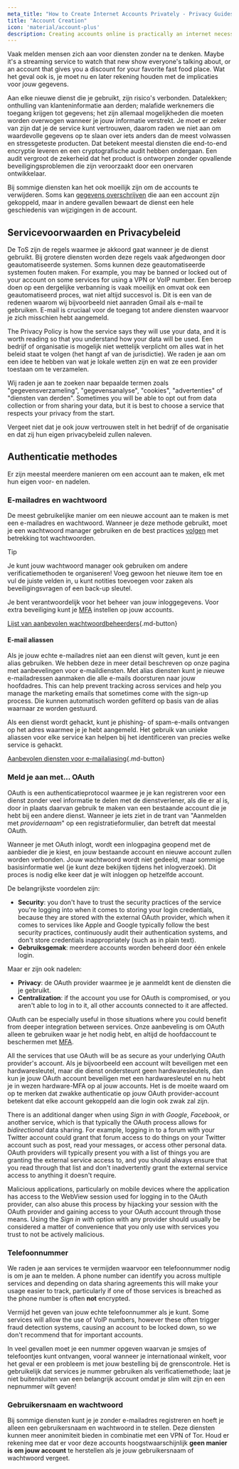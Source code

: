 ```yaml
---
meta_title: "How to Create Internet Accounts Privately - Privacy Guides"
title: "Account Creation"
icon: 'material/account-plus'
description: Creating accounts online is practically an internet necessity, take these steps to make sure you stay private.
---
```


Vaak melden mensen zich aan voor diensten zonder na te denken. Maybe it's a streaming service to watch that new show everyone's talking about, or an account that gives you a discount for your favorite fast food place. Wat het geval ook is, je moet nu en later rekening houden met de implicaties voor jouw gegevens.

Aan elke nieuwe dienst die je gebruikt, zijn risico's verbonden. Datalekken; onthulling van klanteninformatie aan derden; malafide werknemers die toegang krijgen tot gegevens; het zijn allemaal mogelijkheden die moeten worden overwogen wanneer je jouw informatie verstrekt. Je moet er zeker van zijn dat je de service kunt vertrouwen, daarom raden we niet aan om waardevolle gegevens op te slaan over iets anders dan de meest volwassen en stressgeteste producten. Dat betekent meestal diensten die end-to-end encryptie leveren en een cryptografische audit hebben ondergaan. Een audit vergroot de zekerheid dat het product is ontworpen zonder opvallende beveiligingsproblemen die zijn veroorzaakt door een onervaren ontwikkelaar.

Bij sommige diensten kan het ook moeilijk zijn om de accounts te verwijderen. Soms kan [gegevens overschrijven](account-deletion.md#overwriting-account-information) die aan een account zijn gekoppeld, maar in andere gevallen bewaart de dienst een hele geschiedenis van wijzigingen in de account.

## Servicevoorwaarden en Privacybeleid

De ToS zijn de regels waarmee je akkoord gaat wanneer je de dienst gebruikt. Bij grotere diensten worden deze regels vaak afgedwongen door geautomatiseerde systemen. Soms kunnen deze geautomatiseerde systemen fouten maken. For example, you may be banned or locked out of your account on some services for using a VPN or VoIP number. Een beroep doen op een dergelijke verbanning is vaak moeilijk en omvat ook een geautomatiseerd proces, wat niet altijd succesvol is. Dit is een van de redenen waarom wij bijvoorbeeld niet aanraden Gmail als e-mail te gebruiken. E-mail is cruciaal voor de toegang tot andere diensten waarvoor je zich misschien hebt aangemeld.

The Privacy Policy is how the service says they will use your data, and it is worth reading so that you understand how your data will be used. Een bedrijf of organisatie is mogelijk niet wettelijk verplicht om alles wat in het beleid staat te volgen (het hangt af van de jurisdictie). We raden je aan om een idee te hebben van wat je lokale wetten zijn en wat ze een provider toestaan om te verzamelen.

Wij raden je aan te zoeken naar bepaalde termen zoals "gegevensverzameling", "gegevensanalyse", "cookies", "advertenties" of "diensten van derden". Sometimes you will be able to opt out from data collection or from sharing your data, but it is best to choose a service that respects your privacy from the start.

Vergeet niet dat je ook jouw vertrouwen stelt in het bedrijf of de organisatie en dat zij hun eigen privacybeleid zullen naleven.

## Authenticatie methodes

Er zijn meestal meerdere manieren om een account aan te maken, elk met hun eigen voor- en nadelen.

### E-mailadres en wachtwoord

De meest gebruikelijke manier om een nieuwe account aan te maken is met een e-mailadres en wachtwoord. Wanneer je deze methode gebruikt, moet je een wachtwoord manager gebruiken en de best practices [volgen](passwords-overview.md) met betrekking tot wachtwoorden.

<div class="admonition tip" markdown>
<p class="admonition-title">Tip</p>

Je kunt jouw wachtwoord manager ook gebruiken om andere verificatiemethoden te organiseren! Voeg gewoon het nieuwe item toe en vul de juiste velden in, u kunt notities toevoegen voor zaken als beveiligingsvragen of een back-up sleutel.

</div>

Je bent verantwoordelijk voor het beheer van jouw inloggegevens. Voor extra beveiliging kunt je  [MFA](multi-factor-authentication.md) instellen op jouw accounts.

[Lijst van aanbevolen wachtwoordbeheerders](../passwords.md ""){.md-button}

#### E-mail aliassen

Als je jouw echte e-mailadres niet aan een dienst wilt geven, kunt je een alias gebruiken. We hebben deze in meer detail beschreven op onze pagina met aanbevelingen voor e-maildiensten. Met alias diensten kunt je nieuwe e-mailadressen aanmaken die alle e-mails doorsturen naar jouw hoofdadres. This can help prevent tracking across services and help you manage the marketing emails that sometimes come with the sign-up process. Die kunnen automatisch worden gefilterd op basis van de alias waarnaar ze worden gestuurd.

Als een dienst wordt gehackt, kunt je phishing- of spam-e-mails ontvangen op het adres waarmee je je hebt aangemeld. Het gebruik van unieke aliassen voor elke service kan helpen bij het identificeren van precies welke service is gehackt.

[Aanbevolen diensten voor e-mailaliasing](../email-aliasing.md ""){.md-button}

### Meld je aan met... OAuth

OAuth is een authenticatieprotocol waarmee je je kan registreren voor een dienst zonder veel informatie te delen met de dienstverlener, als die er al is, door in plaats daarvan gebruik te maken van een bestaande account die je hebt bij een andere dienst. Wanneer je iets ziet in de trant van "Aanmelden met *providernaam*" op een registratieformulier, dan betreft dat meestal OAuth.

Wanneer je met OAuth inlogt, wordt een inlogpagina geopend met de aanbieder die je kiest, en jouw bestaande account en nieuwe account zullen worden verbonden. Jouw wachtwoord wordt niet gedeeld, maar sommige basisinformatie wel (je kunt deze bekijken tijdens het inlogverzoek). Dit proces is nodig elke keer dat je wilt inloggen op hetzelfde account.

De belangrijkste voordelen zijn:

- **Security**: you don't have to trust the security practices of the service you're logging into when it comes to storing your login credentials, because they are stored with the external OAuth provider, which when it comes to services like Apple and Google typically follow the best security practices, continuously audit their authentication systems, and don't store credentials inappropriately (such as in plain text).
- **Gebruiksgemak**: meerdere accounts worden beheerd door één enkele login.

Maar er zijn ook nadelen:

- **Privacy**: de OAuth provider waarmee je je aanmeldt kent de diensten die je gebruikt.
- **Centralization**: if the account you use for OAuth is compromised, or you aren't able to log in to it, all other accounts connected to it are affected.

OAuth can be especially useful in those situations where you could benefit from deeper integration between services. Onze aanbeveling is om OAuth alleen te gebruiken waar je het nodig hebt, en altijd de hoofdaccount te beschermen met [MFA](multi-factor-authentication.md).

All the services that use OAuth will be as secure as your underlying OAuth provider's account. Als je bijvoorbeeld een account wilt beveiligen met een hardwaresleutel, maar die dienst ondersteunt geen hardwaresleutels, dan kun je jouw OAuth account beveiligen met een hardwaresleutel en nu hebt je in wezen hardware-MFA op al jouw accounts. Het is de moeite waard om op te merken dat zwakke authenticatie op jouw OAuth provider-account betekent dat elke account gekoppeld aan die login ook zwak zal zijn.

There is an additional danger when using *Sign in with Google*, *Facebook*, or another service, which is that typically the OAuth process allows for *bidirectional* data sharing. For example, logging in to a forum with your Twitter account could grant that forum access to do things on your Twitter account such as post, read your messages, or access other personal data. OAuth providers will typically present you with a list of things you are granting the external service access to, and you should always ensure that you read through that list and don't inadvertently grant the external service access to anything it doesn't require.

Malicious applications, particularly on mobile devices where the application has access to the WebView session used for logging in to the OAuth provider, can also abuse this process by hijacking your session with the OAuth provider and gaining access to your OAuth account through those means. Using the *Sign in with* option with any provider should usually be considered a matter of convenience that you only use with services you trust to not be actively malicious.

### Telefoonnummer

We raden je aan services te vermijden waarvoor een telefoonnummer nodig is om je aan te melden. A phone number can identify you across multiple services and depending on data sharing agreements this will make your usage easier to track, particularly if one of those services is breached as the phone number is often **not** encrypted.

Vermijd het geven van jouw echte telefoonnummer als je kunt. Some services will allow the use of VoIP numbers, however these often trigger fraud detection systems, causing an account to be locked down, so we don't recommend that for important accounts.

In veel gevallen moet je een nummer opgeven waarvan je smsjes of telefoontjes kunt ontvangen, vooral wanneer je internationaal winkelt, voor het geval er een probleem is met jouw bestelling bij de grenscontrole. Het is gebruikelijk dat services je nummer gebruiken als verificatiemethode; laat je niet buitensluiten van een belangrijk account omdat je slim wilt zijn en een nepnummer wilt geven!

### Gebruikersnaam en wachtwoord

Bij sommige diensten kunt je je zonder e-mailadres registreren en hoeft je alleen een gebruikersnaam en wachtwoord in te stellen. Deze diensten kunnen meer anonimiteit bieden in combinatie met een VPN of Tor. Houd er rekening mee dat er voor deze accounts hoogstwaarschijnlijk **geen manier is om jouw account** te herstellen als je jouw gebruikersnaam of wachtwoord vergeet.
